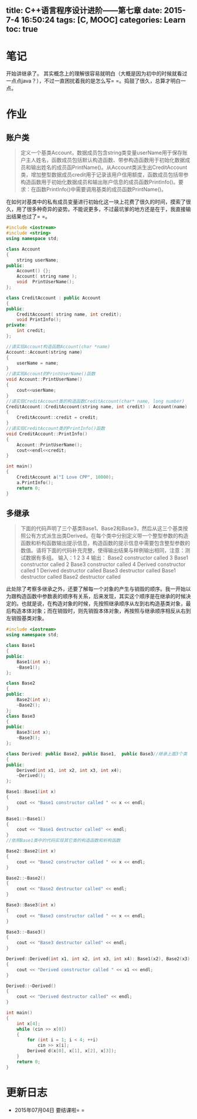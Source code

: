 title: C++语言程序设计进阶——第七章
date: 2015-7-4 16:50:24
tags: [C, MOOC]
categories: Learn
toc: true
---
# 笔记
开始讲继承了。
其实概念上的理解很容易就明白（大概是因为初中的时候就看过一点点java？），不过一直困扰着我的是怎么写= =。捣鼓了很久，总算才明白一点。

<!-- more -->

# 作业
## 账户类
> 定义一个基类Account，数据成员包含string类变量userName用于保存账户主人姓名，函数成员包括默认构造函数、带参构造函数用于初始化数据成员和输出姓名的成员函PrintName()。从Account类派生出CreditAccount类，增加整型数据成员credit用于记录该用户信用额度，函数成员包括带参构造函数用于初始化数据成员和输出账户信息的成员函数PrintInfo()。要求：在函数PrintInfo()中需要调用基类的成员函数PrintName()。

在如何对基类中的私有成员变量进行初始化这一块上花费了很久的时间，摸索了很久，用了很多种奇异的姿势。不能说更多，不过最坑爹的地方还是在于，我直接输出结果也过了= =。

```cpp
#include <iostream>
#include <string>
using namespace std;

class Account
{
    string userName;
public:
    Account() {};
    Account( string name );
    void  PrintUserName();
};

class CreditAccount : public Account
{
public:
    CreditAccount( string name, int credit);
    void PrintInfo();
private:
    int credit;
};

//请实现Account构造函数Account(char *name)
Account::Account(string name)
{
    userName = name;
}
//请实现Account的PrintUserName()函数
void Account::PrintUserName()
{
    cout<<userName;
}
//请实现CreditAccount类的构造函数CreditAccount(char* name, long number)
CreditAccount::CreditAccount(string name, int credit) : Account(name)
{
    CreditAccount::credit = credit;
}
//请实现CreditAccount类的PrintInfo()函数
void CreditAccount::PrintInfo()
{
    Account::PrintUserName();
    cout<<endl<<credit;
}

int main()
{
    CreditAccount a("I Love CPP", 10000);
    a.PrintInfo();
    return 0;
}
```
## 多继承
> 下面的代码声明了三个基类Base1、Base2和Base3，然后从这三个基类按照公有方式派生出类Derived。在每个类中分别定义带一个整型参数的构造函数和析构函数输出提示信息，构造函数的提示信息中需要包含整型参数的数值。请将下面的代码补充完整，使得输出结果与样例输出相同，注意：测试数据有多组。
> 输入：1 2 3 4
> 输出：
Base2 constructor called 3
Base1 constructor called 2
Base3 constructor called 4
Derived constructor called 1
Derived destructor called
Base3 destructor called
Base1 destructor called
Base2 destructor called

此处除了考察多继承之外，还要了解每一个对象的产生与销毁的顺序。我一开始以为跟构造函数中参数表的顺序有关系，后来发现，其实这个顺序是在继承的时候决定的。也就是说，在构造对象的时候，先按照继承顺序从左到右构造基类对象，最后构造本体对象；而在销毁时，则先销毁本体对象，再按照与继承顺序相反从右到左销毁基类对象。

```cpp
#include <iostream>
using namespace std;

class Base1
{
public:
    Base1(int x);
    ~Base1();
};

class Base2
{
public:
    Base2(int x);
    ~Base2();
};
class Base3
{
public:
    Base3(int x);
    ~Base3();
};

class Derived: public Base2, public Base1,  public Base3//继承上面3个类
{
public:
    Derived(int x1, int x2, int x3, int x4);
    ~Derived();
};

Base1::Base1(int x)
{
    cout << "Base1 constructor called " << x << endl;
}

Base1::~Base1()
{
    cout << "Base1 destructor called" << endl;
}
//依照Base1类中的代码实现其它类的构造函数和析构函数

Base2::Base2(int x)
{
    cout << "Base2 constructor called " << x << endl;
}

Base2::~Base2()
{
    cout << "Base2 destructor called" << endl;
}

Base3::Base3(int x)
{
    cout << "Base3 constructor called " << x << endl;
}

Base3::~Base3()
{
    cout << "Base3 destructor called" << endl;
}

Derived::Derived(int x1, int x2, int x3, int x4): Base1(x2), Base2(x3), Base3(x4)
{
    cout << "Derived constructor called " << x1 << endl;
}

Derived::~Derived()
{
    cout << "Derived destructor called" << endl;
}

int main()
{
    int x[4];
    while (cin >> x[0])
    {
        for (int i = 1; i < 4; ++i)
            cin >> x[i];
        Derived d(x[0], x[1], x[2], x[3]);
    }
    return 0;
}
```
# 更新日志
- 2015年07月04日 要结课啦= =